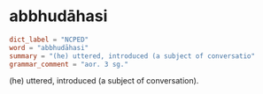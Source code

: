# abbhudāhasi

``` toml
dict_label = "NCPED"
word = "abbhudāhasi"
summary = "(he) uttered, introduced (a subject of conversatio"
grammar_comment = "aor. 3 sg."
```

(he) uttered, introduced (a subject of conversation).

